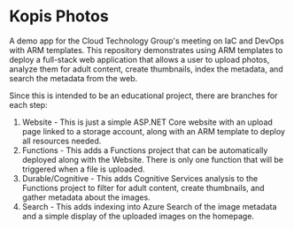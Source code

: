 # Kopis Photos
A demo app for the Cloud Technology Group's meeting on IaC and DevOps with ARM templates. This repository demonstrates using ARM templates to deploy a full-stack web application that allows a user to upload photos, analyze them for adult content, create thumbnails, index the metadata, and search the metadata from the web.

Since this is intended to be an educational project, there are branches for each step:
1. Website - This is just a simple ASP.NET Core website with an upload page linked to a storage account, along with an ARM template to deploy all resources needed.
2. Functions - This adds a Functions project that can be automatically deployed along with the Website. There is only one function that will be triggered when a file is uploaded.
3. Durable/Cognitive - This adds Cognitive Services analysis to the Functions project to filter for adult content, create thumbnails, and gather metadata about the images.
4. Search - This adds indexing into Azure Search of the image metadata and a simple display of the uploaded images on the homepage.
